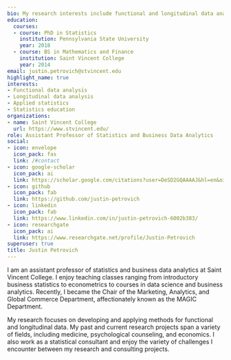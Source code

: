 ```yaml
---
bio: My research interests include functional and longitudinal data analysis, applied statistics, and statistics education.
education:
  courses:
  - course: PhD in Statistics
    institution: Pennsylvania State University
    year: 2018
  - course: BS in Mathematics and Finance
    institution: Saint Vincent College
    year: 2014
email: justin.petrovich@stvincent.edu
highlight_name: true
interests:
- Functional data analysis
- Longitudinal data analysis
- Applied statistics
- Statistics education
organizations:
- name: Saint Vincent College
  url: https://www.stvincent.edu/
role: Assistant Professor of Statistics and Business Data Analytics
social:
- icon: envelope
  icon_pack: fas
  link: /#contact
- icon: google-scholar
  icon_pack: ai
  link: https://scholar.google.com/citations?user=DeSD2GQAAAAJ&hl=en&oi=ao
- icon: github
  icon_pack: fab
  link: https://github.com/justin-petrovich
- icon: linkedin
  icon_pack: fab
  link: https://www.linkedin.com/in/justin-petrovich-6002b383/
- icon: researchgate
  icon_pack: ai
  link: https://www.researchgate.net/profile/Justin-Petrovich
superuser: true
title: Justin Petrovich
---
```


I am an assistant professor of statistics and business data analytics at Saint Vincent College. I enjoy teaching classes ranging from introductory business statistics to econometrics to courses in data science and business analytics. Recently, I became the Chair of the Marketing, Analytics, and Global Commerce Department, affectionately known as the MAGIC Department.

My research focuses on developing and applying methods for functional and longitudinal data. My past and current research projects span a variety of fields, including medicine, psychological counseling, and economics. I also work as a statistical consultant and enjoy the variety of challenges I encounter between my research and consulting projects.
